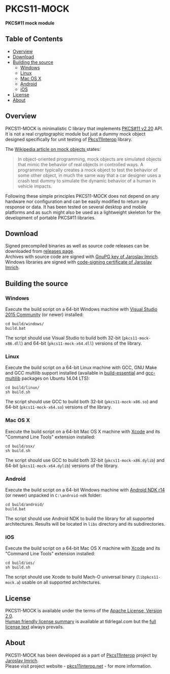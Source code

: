PKCS11-MOCK
===========
**PKCS#11 mock module**

## Table of Contents

* [Overview](#overview)
* [Download](#download)
* [Building the source](#building-the-source)
  * [Windows](#windows)
  * [Linux](#linux)
  * [Mac OS X](#mac-os-x)
  * [Android](#android)
  * [iOS](#ios)
* [License](#license)
* [About](#about)

## Overview

PKCS11-MOCK is minimalistic C library that implements [PKCS#11 v2.20](https://github.com/Pkcs11Interop/PKCS11-SPECS/tree/master/v2.20) API. It is not a real cryptographic module but just a dummy mock object designed specifically for unit testing of [Pkcs11Interop](https://github.com/Pkcs11Interop/Pkcs11Interop) library.

The [Wikipedia article on mock objects ](https://en.wikipedia.org/wiki/Mock_object) states:

> In object-oriented programming, mock objects are simulated objects that mimic the behavior of real objects in controlled ways. A programmer typically creates a mock object to test the behavior of some other object, in much the same way that a car designer uses a crash test dummy to simulate the dynamic behavior of a human in vehicle impacts.

Following these simple principles PKCS11-MOCK does not depend on any hardware nor configuration and can be easily modified to return any response or data. It has been tested on several desktop and mobile platforms and as such might also be used as a lightweight skeleton for the development of portable PKCS#11 libraries.

## Download

Signed precompiled binaries as well as source code releases can be downloaded from [releases page](https://github.com/Pkcs11Interop/pkcs11-mock/releases).  
Archives with source code are signed with [GnuPG key of Jaroslav Imrich](https://www.jimrich.sk/crypto/).  
Windows libraries are signed with [code-signing certificate of Jaroslav Imrich](https://www.jimrich.sk/crypto/).

## Building the source

### Windows

Execute the build script on a 64-bit Windows machine with [Visual Studio 2015 Community](https://www.visualstudio.com/vs/) (or newer) installed:

	cd build/windows/
	build.bat
	
The script should use Visual Studio to build both 32-bit (`pkcs11-mock-x86.dll`) and 64-bit (`pkcs11-mock-x64.dll`) versions of the library.

### Linux

Execute the build script on a 64-bit Linux machine with GCC, GNU Make and GCC multilib support installed (available in [build-essential](http://packages.ubuntu.com/trusty/build-essential) and [gcc-multilib](http://packages.ubuntu.com/trusty/gcc-multilib) packages on Ubuntu 14.04 LTS):

	cd build/linux/
	sh build.sh

The script should use GCC to build both 32-bit (`pkcs11-mock-x86.so`) and 64-bit (`pkcs11-mock-x64.so`) versions of the library.

### Mac OS X

Execute the build script on a 64-bit Mac OS X machine with [Xcode](https://developer.apple.com/xcode/) and its "Command Line Tools" extension installed:

	cd build/osx/
	sh build.sh

The script should use GCC to build both 32-bit (`pkcs11-mock-x86.dylib`) and 64-bit (`pkcs11-mock-x64.dylib`) versions of the library.

### Android

Execute the build script on a 64-bit Windows machine with [Android NDK r14](https://developer.android.com/ndk/) (or newer) unpacked in `C:\android-ndk` folder:

	cd build/android/
	build.bat
	
The script should use Android NDK to build the library for all supported architectures. Results will be located in `libs` directory and its subdirectories.

### iOS

Execute the build script on a 64-bit Mac OS X machine with [Xcode](https://developer.apple.com/xcode/) and its "Command Line Tools" extension installed:

	cd build/ios/
	sh build.sh

The script should use Xcode to build Mach-O universal binary (`libpkcs11-mock.a`) usable on all supported architectures.

## License

PKCS11-MOCK is available under the terms of the [Apache License, Version 2.0](http://www.apache.org/licenses/LICENSE-2.0).  
[Human friendly license summary](https://tldrlegal.com/l/apache2) is available at tldrlegal.com but the [full license text](LICENSE.md) always prevails.

## About

PKCS11-MOCK has been developed as a part of [Pkcs11Interop](https://www.pkcs11interop.net/) project by [Jaroslav Imrich](https://www.jimrich.sk/).  
Please visit project website - [pkcs11interop.net](https://www.pkcs11interop.net) - for more information.
